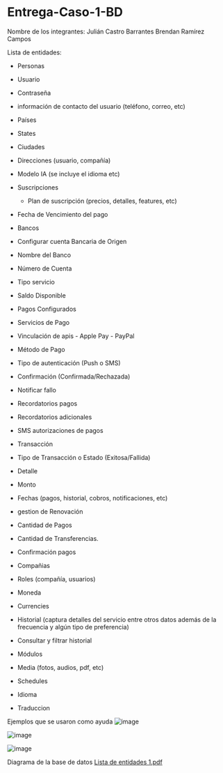 # Entrega-Caso-1-BD

Nombre de los integrantes:
Julián Castro Barrantes
Brendan Ramírez Campos

Lista de entidades:
- Personas
- Usuario
- Contraseña
- información de contacto del usuario (teléfono, correo, etc)
- Países
- States
- Ciudades
- Direcciones (usuario, compañía)

- Modelo IA (se incluye el idioma etc)
- Suscripciones
	- Plan de suscripción (precios, detalles, features, etc)
- Fecha de Vencimiento del pago
- Bancos 
- Configurar cuenta Bancaria de Origen
- Nombre del Banco
- Número de Cuenta
- Tipo servicio
- Saldo Disponible
- Pagos Configurados
- Servicios de Pago
- Vinculación de apis
       - Apple Pay
       - PayPal
- Método de Pago

- Tipo de autenticación (Push o SMS)
- Confirmación (Confirmada/Rechazada)
- Notificar fallo
- Recordatorios pagos
- Recordatorios adicionales
- SMS autorizaciones de pagos 
- Transacción
- Tipo de Transacción o Estado (Exitosa/Fallida)
- Detalle
- Monto
- Fechas (pagos, historial, cobros, notificaciones, etc)
- gestion de Renovación
- Cantidad de Pagos
- Cantidad de Transferencias.
- Confirmación pagos	

- Compañias
- Roles (compañía, usuarios)

- Moneda
- Currencies

- Historial (captura detalles del servicio entre otros datos además de la frecuencia y algún tipo de preferencia)
- Consultar y filtrar historial 

- Módulos
- Media (fotos, audios, pdf, etc)
- Schedules
- Idioma
- Traduccion

Ejemplos que se usaron como ayuda 
![image](https://github.com/user-attachments/assets/7b634dd2-e7c5-4a79-8f77-09b93e1459e1)

![image](https://github.com/user-attachments/assets/1b0e5935-367c-4331-ba72-a440885823fc)

![image](https://github.com/user-attachments/assets/3b6126e4-777a-4174-9ef4-64a5c5a82218)

Diagrama de la base de datos
[Lista de entidades 1.pdf](https://github.com/user-attachments/files/19257777/Lista.de.entidades.1.pdf)
